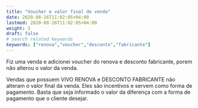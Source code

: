 ```yaml
---
title: "Voucher e valor final de venda"
date: 2020-08-26T11:02:05+04:00
lastmod: 2020-08-26T11:02:05+04:00
weight: 3
draft: false
# search related keywords
keywords: ["renova","voucher","desconto","fabricante"]
---
```


Fiz uma venda e adicionei voucher do renova e desconto fabricante, porem não alterou o valor da venda.

Vendas que possuem VIVO RENOVA e DESCONTO FABRICANTE não alteram o valor final da venda. Eles são incentivos e servem como forma de pagamento. Basta que seja informado o valor da diferença com a forma de pagamento que o cliente desejar.
